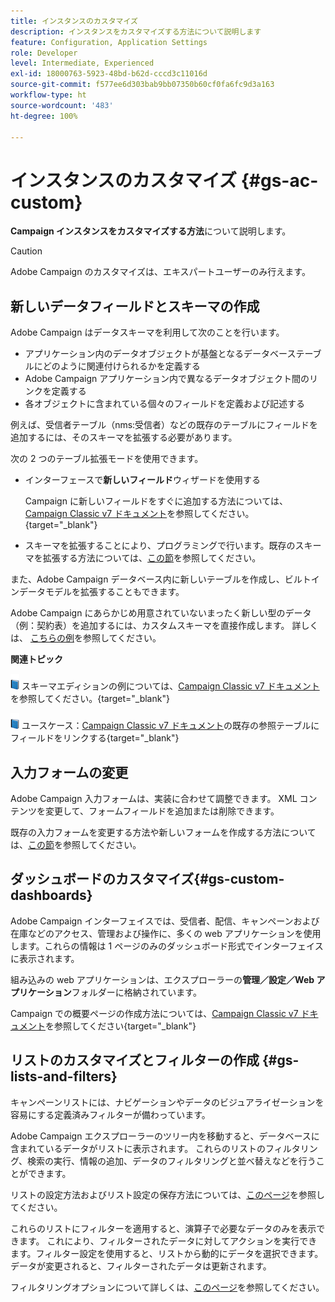 ```yaml
---
title: インスタンスのカスタマイズ
description: インスタンスをカスタマイズする方法について説明します
feature: Configuration, Application Settings
role: Developer
level: Intermediate, Experienced
exl-id: 18000763-5923-48bd-b62d-cccd3c11016d
source-git-commit: f577ee6d303bab9bb07350b60cf0fa6fc9d3a163
workflow-type: ht
source-wordcount: '483'
ht-degree: 100%

---
```


# インスタンスのカスタマイズ {#gs-ac-custom}

**Campaign インスタンスをカスタマイズする方法**&#x200B;について説明します。

>[!CAUTION]
>
>Adobe Campaign のカスタマイズは、エキスパートユーザーのみ行えます。

## 新しいデータフィールドとスキーマの作成

Adobe Campaign はデータスキーマを利用して次のことを行います。

* アプリケーション内のデータオブジェクトが基盤となるデータベーステーブルにどのように関連付けられるかを定義する
* Adobe Campaign アプリケーション内で異なるデータオブジェクト間のリンクを定義する
* 各オブジェクトに含まれている個々のフィールドを定義および記述する

例えば、受信者テーブル（nms:受信者）などの既存のテーブルにフィールドを追加するには、そのスキーマを拡張する必要があります。

次の 2 つのテーブル拡張モードを使用できます。

* インターフェースで&#x200B;**新しいフィールド**&#x200B;ウィザードを使用する

  Campaign に新しいフィールドをすぐに追加する方法については、[Campaign Classic v7 ドキュメント](https://experienceleague.adobe.com/docs/campaign-classic/using/configuring-campaign-classic/editing-schemas/new-field-wizard.html?lang=ja#configuring-campaign-classic)を参照してください。{target="_blank"}

* スキーマを拡張することにより、プログラミングで行います。既存のスキーマを拡張する方法については、[この節](../dev/extend-schema.md)を参照してください。

また、Adobe Campaign データベース内に新しいテーブルを作成し、ビルトインデータモデルを拡張することもできます。

Adobe Campaign にあらかじめ用意されていないまったく新しい型のデータ（例：契約表）を追加するには、カスタムスキーマを直接作成します。 詳しくは、 [こちらの例](../dev/create-schema.md#example--creating-a-contract-table)を参照してください。

**関連トピック**

![](../assets/do-not-localize/book.png) スキーマエディションの例については、[Campaign Classic v7 ドキュメント](https://experienceleague.adobe.com/docs/campaign-classic/using/configuring-campaign-classic/editing-schemas/examples-of-schemas-edition.html?lang=ja#configuring-campaign-classic)を参照してください。{target="_blank"}

![](../assets/do-not-localize/book.png) ユースケース：[Campaign Classic v7 ドキュメント](https://experienceleague.adobe.com/docs/campaign-classic/using/configuring-campaign-classic/editing-schemas/examples-of-schemas-edition.html?lang=ja#uc-link)の既存の参照テーブルにフィールドをリンクする{target="_blank"}


## 入力フォームの変更

Adobe Campaign 入力フォームは、実装に合わせて調整できます。 XML コンテンツを変更して、フォームフィールドを追加または削除できます。

既存の入力フォームを変更する方法や新しいフォームを作成する方法については、[この節](../dev/forms.md)を参照してください。

## ダッシュボードのカスタマイズ{#gs-custom-dashboards}

Adobe Campaign インターフェイスでは、受信者、配信、キャンペーンおよび在庫などのアクセス、管理および操作に、多くの web アプリケーションを使用します。これらの情報は 1 ページのみのダッシュボード形式でインターフェイスに表示されます。

組み込みの web アプリケーションは、エクスプローラーの&#x200B;**管理／設定／Web アプリケーション**&#x200B;フォルダーに格納されています。

Campaign での概要ページの作成方法については、[Campaign Classic v7 ドキュメント](https://experienceleague.adobe.com/docs/campaign-classic/using/designing-content/web-applications/use-cases--creating-overviews.html?lang=ja#creating-a-single-page-web-application)を参照してください{target="_blank"}


## リストのカスタマイズとフィルターの作成 {#gs-lists-and-filters}

キャンペーンリストには、ナビゲーションやデータのビジュアライゼーションを容易にする定義済みフィルターが備わっています。

Adobe Campaign エクスプローラーのツリー内を移動すると、データベースに含まれているデータがリストに表示されます。 これらのリストのフィルタリング、検索の実行、情報の追加、データのフィルタリングと並べ替えなどを行うことができます。

リストの設定方法およびリスト設定の保存方法については、[このページ](../start/campaign-ui.md)を参照してください。

これらのリストにフィルターを適用すると、演算子で必要なデータのみを表示できます。 これにより、フィルターされたデータに対してアクションを実行できます。フィルター設定を使用すると、リストから動的にデータを選択できます。データが変更されると、フィルターされたデータは更新されます。

フィルタリングオプションについて詳しくは、[このページ](../audiences/create-filters.md)を参照してください。

